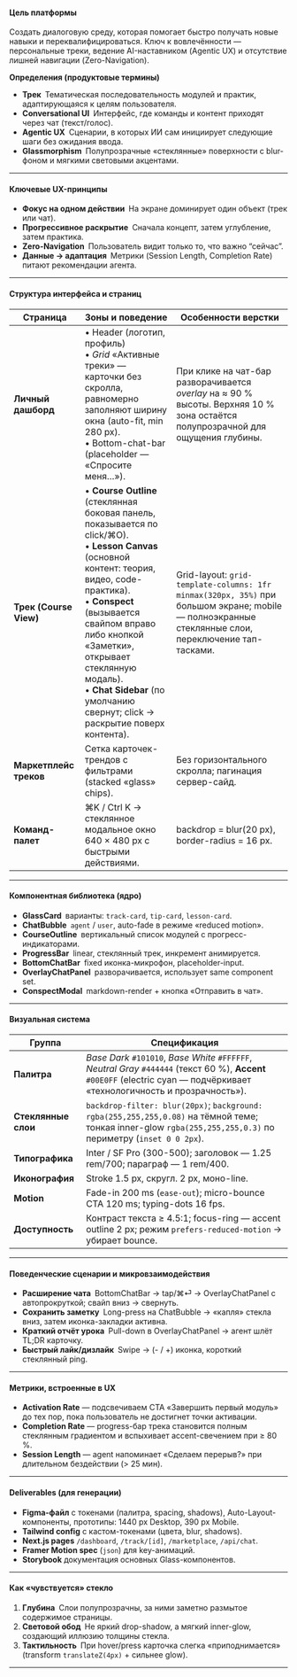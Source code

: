 #### Цель платформы

Создать диалоговую среду, которая помогает быстро получать новые навыки и переквалифицироваться. Ключ к вовлечённости — персональные треки, ведение AI-наставником (Agentic UX) и отсутствие лишней навигации (Zero-Navigation).

**Определения (продуктовые термины)**

* **Трек** Тематическая последовательность модулей и практик, адаптирующаяся к целям пользователя.
* **Conversational UI** Интерфейс, где команды и контент приходят через чат (текст/голос).
* **Agentic UX** Сценарии, в которых ИИ сам инициирует следующие шаги без ожидания ввода.
* **Glassmorphism** Полупрозрачные «стеклянные» поверхности c blur-фоном и мягкими световыми акцентами.

---

#### Ключевые UX-принципы

* **Фокус на одном действии** На экране доминирует один объект (трек или чат).
* **Прогрессивное раскрытие** Сначала концепт, затем углубление, затем практика.
* **Zero-Navigation** Пользователь видит только то, что важно “сейчас”.
* **Данные → адаптация** Метрики (Session Length, Completion Rate) питают рекомендации агента.

---

#### Структура интерфейса и страниц

| Страница               | Зоны и поведение                                                                                                                                                                                                                                                                                                                            | Особенности верстки                                                                                                                                |
| ---------------------- | ------------------------------------------------------------------------------------------------------------------------------------------------------------------------------------------------------------------------------------------------------------------------------------------------------------------------------------------- | -------------------------------------------------------------------------------------------------------------------------------------------------- |
| **Личный дашборд**     | • Header (логотип, профиль) <br>• *Grid* «Активные треки» — карточки без скролла, равномерно заполняют ширину окна (auto-fit, min 280 px). <br>• Bottom-chat-bar (placeholder — «Спросите меня…»).                                                                                                                                          | При клике на чат-бар разворачивается *overlay* на ≈ 90 % высоты. Верхняя 10 % зона остаётся полупрозрачной для ощущения глубины.                   |
| **Трек (Course View)** | • **Course Outline** (стеклянная боковая панель, показывается по click/⌘O). <br>• **Lesson Canvas** (основной контент: теория, видео, code-практика). <br>• **Conspect** (вызывается свайпом вправо либо кнопкой «Заметки», открывает стеклянную модаль). <br>• **Chat Sidebar** (по умолчанию свернут; click → раскрытие поверх контента). | Grid-layout: `grid-template-columns: 1fr minmax(320px, 35%)` при большом экране; mobile — полноэкранные стеклянные слои, переключение тап-тасками. |
| **Маркетплейс треков** | Сетка карточек-трендов с фильтрами (stacked «glass» chips).                                                                                                                                                                                                                                                                                 | Без горизонтального скролла; пагинация сервер-сайд.                                                                                                |
| **Команд-палет**       | ⌘K / Ctrl K → стеклянное модальное окно 640 × 480 px с быстрыми действиями.                                                                                                                                                                                                                                                                 | backdrop = blur(20 px), border-radius = 16 px.                                                                                                     |

---

#### Компонентная библиотека (ядро)

* **GlassCard** варианты: `track-card`, `tip-card`, `lesson-card`.
* **ChatBubble** `agent` / `user`, auto-fade в режиме «reduced motion».
* **CourseOutline** вертикальный список модулей с прогресс-индикаторами.
* **ProgressBar** linear, стеклянный трек, инкремент анимируется.
* **BottomChatBar** fixed иконка-микрофон, placeholder-input.
* **OverlayChatPanel** разворачивается, использует same component set.
* **ConspectModal** markdown-render + кнопка «Отправить в чат».

---

#### Визуальная система

| Группа              | Спецификация                                                                                                                                                                |
| ------------------- | --------------------------------------------------------------------------------------------------------------------------------------------------------------------------- |
| **Палитра**         | *Base Dark* `#101010`, *Base White* `#FFFFFF`, *Neutral Gray* `#444444` (текст 60 %), **Accent** `#00E0FF` (electric cyan — подчёркивает «технологичность и прозрачность»). |
| **Стеклянные слои** | `backdrop-filter: blur(20px)`; `background: rgba(255,255,255,0.08)` на тёмной теме; тонкая inner-glow `rgba(255,255,255,0.3)` по периметру (`inset 0 0 2px`).               |
| **Типографика**     | Inter / SF Pro (300-500); заголовок — 1.25 rem/700; параграф — 1 rem/400.                                                                                                   |
| **Иконография**     | Stroke 1.5 px, скругл. 2 px, моно-line.                                                                                                                                     |
| **Motion**          | Fade-in 200 ms (`ease-out`); micro-bounce CTA 120 ms; typing-dots 16 fps.                                                                                                   |
| **Доступность**     | Контраст текста ≥ 4.5:1; focus-ring — accent outline 2 px; режим `prefers-reduced-motion` → убирает bounce.                                                                 |

---

#### Поведенческие сценарии и микровзаимодействия

* **Расширение чата** BottomChatBar → tap/⌘⏎ → OverlayChatPanel с автопрокруткой; свайп вниз → свернуть.
* **Сохранить заметку** Long-press на ChatBubble → «капля» стекла вниз, затем иконка-закладки активна.
* **Краткий отчёт урока** Pull-down в OverlayChatPanel → агент шлёт TL;DR карточку.
* **Быстрый лайк/дизлайк** Swipe → (- / +) иконка, короткий стеклянный ping.

---

#### Метрики, встроенные в UX

* **Activation Rate** — подсвечиваем CTA «Завершить первый модуль» до тех пор, пока пользователь не достигнет точки активации.
* **Completion Rate** — progress-бар трека становится полным стеклянным градиентом и вспыхивает accent-свечением при ≥ 80 %.
* **Session Length** — agent напоминает «Сделаем перерыв?» при длительном бездействии (> 25 мин).

---

#### Deliverables (для генерации)

* **Figma-файл** c токенами (палитра, spacing, shadows), Auto-Layout-компоненты, прототипы: 1440 px Desktop, 390 px Mobile.
* **Tailwind config** с кастом-токенами (цвета, blur, shadows).
* **Next.js pages** `/dashboard`, `/track/[id]`, `/marketplace`, `/api/chat`.
* **Framer Motion spec** (`json`) для key-анимаций.
* **Storybook** документация основных Glass-компонентов.

---

#### Как «чувствуется» стекло

1. **Глубина** Слои полупрозрачны, за ними заметно размытое содержимое страницы.
2. **Световой обод** Не яркий drop-shadow, а мягкий inner-glow, создающий иллюзию толщины стекла.
3. **Тактильность** При hover/press карточка слегка «приподнимается» (transform `translateZ(4px)` + сильнее glow).

---
